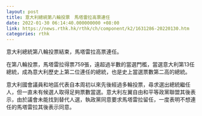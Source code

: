 ```yaml
---
layout: post
title: 意大利總統第八輪投票　馬塔雷拉高票連任
date: 2022-01-30 06:14:40.000000000 +08:00
link: https://news.rthk.hk/rthk/ch/component/k2/1631286-20220130.htm
categories: rthk
---
```


意大利總統第八輪投票結束，馬塔雷拉高票連任。

在第八輪投票，馬塔雷拉得票759張，遠超過半數的當選門檻，當選意大利第13任總統，成為意大利歷史上第二位連任的總統，也是史上當選票數第二高的總統。

意大利國會議員和地區代表自本周初以來先後經過多輪投票，尋求選出總統繼任人，但一直未有候選人取得足夠票數當選。意大利左翼自由和平等政黨聯盟其後表示，由於議會未能找到替代人選，執政黨同意要求馬塔雷拉留任，一度表明不想連任的馬塔雷拉其後表示同意。
